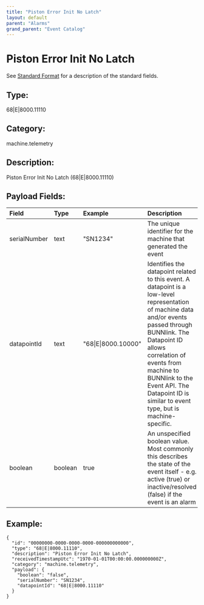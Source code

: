 ```yaml
---
title: "Piston Error Init No Latch"
layout: default
parent: "Alarms"
grand_parent: "Event Catalog"
---
```


# Piston Error Init No Latch

See [Standard Format](/event-subscriptions/event-format) for a description of the standard fields.

## Type:

68\|E\|8000.11110

## Category:

machine.telemetry

## Description: 

Piston Error Init No Latch (68\|E\|8000.11110)

## Payload Fields:

| Field | Type | Example | Description |
|:------|:-----|:--------|:------------|
| serialNumber | text | "SN1234" | The unique identifier for the machine that generated the event |
| datapointId | text | "68\|E\|8000.10000" | Identifies the datapoint related to this event. A datapoint is a low-level representation of machine data and/or events passed through BUNNlink. The Datapoint ID allows correlation of events from machine to BUNNlink to the Event API. The Datapoint ID is similar to event type, but is machine-specific. |
| boolean | boolean | true | An unspecified boolean value. Most commonly this describes the state of the event itself - e.g. active (true) or inactive/resolved (false) if the event is an alarm |

## Example:

```
{
  "id": "00000000-0000-0000-0000-000000000000",
  "type": "68|E|8000.11110",
  "description": "Piston Error Init No Latch",
  "receivedTimestampUtc": "1970-01-01T00:00:00.000000000Z",
  "category": "machine.telemetry",
  "payload": {
    "boolean": "false",
    "serialNumber": "SN1234",
    "datapointId": "68|E|8000.11110"
  }
}
```
